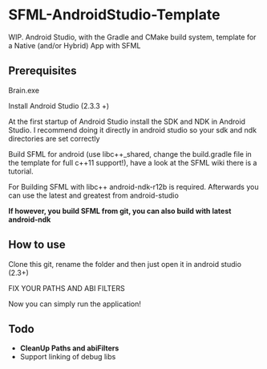 # SFML-AndroidStudio-Template

WIP. Android Studio, with the Gradle and CMake build system, template for a Native (and/or Hybrid) App with SFML

## Prerequisites

Brain.exe

Install Android Studio (2.3.3 +)

At the first startup of Android Studio install the SDK and NDK in Android Studio.
I recommend doing it directly in android studio so your sdk and ndk directories are set correctly

Build SFML for android (use libc++_shared, change the build.gradle file in the template for full c++11 support!),
have a look at the SFML wiki there is a tutorial. 

For Building SFML with libc++ android-ndk-r12b is required. Afterwards you can use the latest and greatest from android-studio

**If however, you build SFML from git, you can also build with latest android-ndk**

## How to use

Clone this git, rename the folder and then just open it in android studio (2.3+)

FIX YOUR PATHS AND ABI FILTERS

Now you can simply run the application! 

## Todo

- **CleanUp Paths and abiFilters**
- Support linking of debug libs
